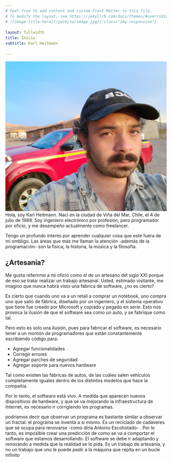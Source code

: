 ```yaml
---
# Feel free to add content and custom Front Matter to this file.
# To modify the layout, see https://jekyllrb.com/docs/themes/#overriding-theme-defaults
# ![image-title-here](/path/to/image.jpg){:class="img-responsive"}

layout: fullwidth
title: Inicio
subtitle: Karl Heitmann

---
```


<div class="perfil__surround--container">
  <p class="perfil__surround--paragraph">
    <img src="/assets/img/perfil.jpg"
      alt="Longtail boat in Thailand"
      class="perfil--main perfil__surround--img">
    Hola, soy Karl Heitmann. Nací en la ciudad de Viña del Mar, Chile, el 4 de julio de 1988.
    Soy ingeniero electrónico por profesión, pero programador por oficio, y me desempeño actualmente como freelancer.
  </p>

  <p class="perfil__surround--paragraph">
    Tengo un profundo interés por aprender cualquier cosa que esté fuera de mi ombligo. Las áreas que más me llaman la atención -además de la programación- son la física, la historia, la música y la filosofía.
  </p>
  <div class="u-center-text u-margin-top-medium u-margin-bottom-small">
      <h2 class="heading-secondary">
        ¿Artesanía?
      </h2>
  </div>

  <!-- <div class="img-vuelta">
    <div class="img-vuelta__side img-vuelta__side--front">
        <div class="img-vuelta__picture img-vuelta__picture--front">
            &nbsp;
        </div>
    </div>
    <div class="img-vuelta__side img-vuelta__side--back img-vuelta__side--back-2">
        <div class="img-vuelta__picture img-vuelta__picture--back">
            &nbsp;
        </div>
    </div>
  </div>
  <br> -->
  <p class="perfil__surround--paragraph">
    Me gusta referirme a mi oficio como el de un artesano del siglo XXI porque de eso se trata: realizar un trabajo artesanal. Usted, estimado visitante, me imagino que nunca habrá visto una fábrica de software, ¿no es cierto?
  </p>
  <p class="perfil__surround--paragraph">
    Es cierto que cuando uno va a un retail a comprar un notebook, uno compra uno que salió de fábrica, diseñado por un ingeniero, y el sistema operativo que tiene fue creado por Microsoft y copiado y pegado en serie. Esto nos provoca la ilusión de que el software sea como un auto, y se fabrique como tal.
  </p>
  <p class="perfil__surround--paragraph">
    Pero esto es solo una ilusión, pues para fabricar el software, es necesario tener a un montón de programadores que están constantemente escribiendo código para:
  </p>
    <ul>
      <li>Agregar funcionalidades</li>
      <li>Corregir errores</li>
      <li>Agregar parches de seguridad</li>
      <li>Agregar soporte para nuevos hardware</li>
    </ul>
  <p class="perfil__surround--paragraph">
    Tal como existen las fábricas de autos, de las cuáles salen vehículos completamente iguales dentro de los distintos modelos que hace la compañía.
  </p>
  <p class="perfil__surround--paragraph">
    Por lo tanto, el software está vivo. A medida que aparecen nuevos dispositivos de hardware, y que se va mejorando la infraestructura de Internet, es necesario ir corrigiendo los programas.
  </p>
  <p class="perfil__surround--paragraph">
    podríamos decir que observar un programa es bastante similar a observar un fractal: el programa se inventa a si mismo. Es un reciclado de cadáveres que se ocupa para renovarse -como diría Antonio Escohotado- . Por lo tanto, es imposible crear una predicción de como se va a comportar el software que estamos desarrollando. El software se debe ir adaptando y renovando a medida que la realidad se lo pida. Es un trabajo de artesanía, y no un trabajo que uno le puede pedir a la máquina que repita en un bucle infinito
  </p>
</div>

